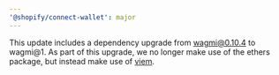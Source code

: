 ```yaml
---
'@shopify/connect-wallet': major
---
```


This update includes a dependency upgrade from wagmi@0.10.4 to wagmi@1. As part of this upgrade, we no longer make use of the ethers package, but instead make use of [viem](https://viem.sh).
